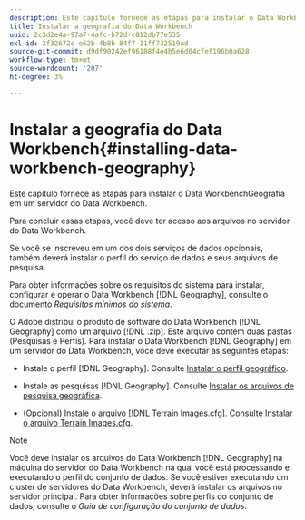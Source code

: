 ```yaml
---
description: Este capítulo fornece as etapas para instalar o Data WorkbenchGeografia em um servidor do Data Workbench.
title: Instalar a geografia do Data Workbench
uuid: 2c3d2e4a-97a7-4afc-b72d-c012db77e535
exl-id: 3f32672c-e62b-4b8b-84f7-11ff732519ad
source-git-commit: d9df90242ef96188f4e4b5e6d04cfef196b0a628
workflow-type: tm+mt
source-wordcount: '207'
ht-degree: 3%

---
```


# Instalar a geografia do Data Workbench{#installing-data-workbench-geography}

Este capítulo fornece as etapas para instalar o Data WorkbenchGeografia em um servidor do Data Workbench.

Para concluir essas etapas, você deve ter acesso aos arquivos no servidor do Data Workbench.

Se você se inscreveu em um dos dois serviços de dados opcionais, também deverá instalar o perfil do serviço de dados e seus arquivos de pesquisa.

Para obter informações sobre os requisitos do sistema para instalar, configurar e operar o Data Workbench [!DNL Geography], consulte o documento *Requisitos mínimos do sistema*.

O Adobe distribui o produto de software do Data Workbench [!DNL Geography] como um arquivo [!DNL .zip]. Este arquivo contém duas pastas (Pesquisas e Perfis). Para instalar o Data Workbench [!DNL Geography] em um servidor do Data Workbench, você deve executar as seguintes etapas:

* Instale o perfil [!DNL Geography]. Consulte [Instalar o perfil geográfico](../../../home/c-geo-oview/c-inst-geo/t-inst-geo-prof.md).

* Instale as pesquisas [!DNL Geography]. Consulte [Instalar os arquivos de pesquisa geográfica](../../../home/c-geo-oview/c-inst-geo/t-inst-lkp-files.md).

* (Opcional) Instale o arquivo [!DNL Terrain Images.cfg]. Consulte [Instalar o arquivo Terrain Images.cfg](../../../home/c-geo-oview/c-inst-geo/t-inst-trn-imgs-file.md).

>[!NOTE]
>
>Você deve instalar os arquivos do Data Workbench [!DNL Geography] na máquina do servidor do Data Workbench na qual você está processando e executando o perfil do conjunto de dados. Se você estiver executando um cluster de servidores do Data Workbench, deverá instalar os arquivos no servidor principal. Para obter informações sobre perfis do conjunto de dados, consulte o *Guia de configuração do conjunto de dados*.
